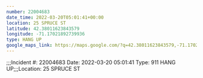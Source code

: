 ```yaml
---
number: 22004683
date_time: 2022-03-20T05:01:41+00:00
location: 25 SPRUCE ST
latitude: 42.38011623843579
longitude: -71.17021892739936
type: HANG UP
google_maps_link: https://maps.google.com/?q=42.38011623843579,-71.17021892739936
---
```


;;;Incident #: 22004683  Date: 2022-03-20 05:01:41   Type: 911 HANG UP;;;Location: 25 SPRUCE ST
